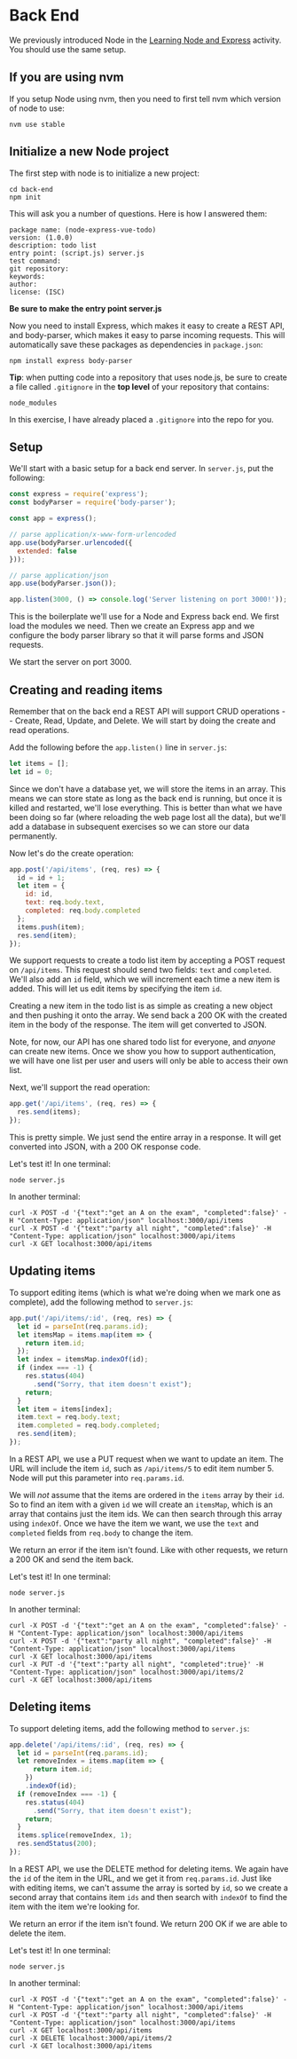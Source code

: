 # Back End

We previously introduced Node in the [Learning Node and Express](https://github.com/BYU-CS-260/learning-node-express) activity. You should use the same setup.

## If you are using nvm

 If you setup Node using nvm, then you need to first tell nvm which version of node to use:

```
nvm use stable
```

## Initialize a new Node project

The first step with node is to initialize a new project:

```
cd back-end
npm init
```

This will ask you a number of questions. Here is how I answered them:

```
package name: (node-express-vue-todo)
version: (1.0.0)
description: todo list
entry point: (script.js) server.js
test command:
git repository:
keywords:
author:
license: (ISC)
```
**Be sure to make the entry point server.js**

Now you need to install Express, which makes it easy to create a REST API, and
body-parser, which makes it easy to parse incoming requests. This will
automatically save these packages as dependencies in `package.json`:

```
npm install express body-parser
```

**Tip**: when putting code into a repository that uses node.js, be sure to create a file called
  `.gitignore` in the **top level** of your repository that contains:

```
node_modules
```

In this exercise, I have already placed a `.gitignore` into the repo for you.

## Setup

We'll start with a basic setup for a back end server. In `server.js`, put the following:

```javascript
const express = require('express');
const bodyParser = require('body-parser');

const app = express();

// parse application/x-www-form-urlencoded
app.use(bodyParser.urlencoded({
  extended: false
}));

// parse application/json
app.use(bodyParser.json());

app.listen(3000, () => console.log('Server listening on port 3000!'));
```

This is the boilerplate we'll use for a Node and Express back end. We first load
the modules we need. Then we create an Express app and we configure the body
parser library so that it will parse forms and JSON requests.

We start the server on port 3000.

## Creating and reading items

Remember that on the back end a REST API will support CRUD operations -- Create, Read, Update, and Delete. We will start by doing the create and read operations.

Add the following before the `app.listen()` line in `server.js`:

```javascript
let items = [];
let id = 0;
```

Since we don't have a database yet, we will store the items in an array. This
means we can store state as long as the back end is running, but once it is
killed and restarted, we'll lose everything. This is better than what we have
been doing so far (where reloading the web page lost all the data), but we'll
add a database in subsequent exercises so we can store our data permanently.

Now let's do the create operation:

```javascript
app.post('/api/items', (req, res) => {
  id = id + 1;
  let item = {
    id: id,
    text: req.body.text,
    completed: req.body.completed
  };
  items.push(item);
  res.send(item);
});
```

We support requests to create a todo list item by accepting a POST request on
`/api/items`. This request should send two fields: `text` and `completed`. We'll
also add an `id` field, which we will increment each time a new item is added.
This will let us edit items by specifying the item `id`.

Creating a new item in the todo list is as simple as creating a new object and
then pushing it onto the array. We send back a 200 OK  with the created item in
the body of the response. The item will get converted to JSON.

Note, for now, our API has one shared todo list for everyone, and *anyone* can
create new items. Once we show you how to support authentication, we will have
one list per user and users will only be able to access their own list.

Next, we'll support the read operation:

```javascript
app.get('/api/items', (req, res) => {
  res.send(items);
});
```

This is pretty simple. We just send the entire array in a response. It will get converted into JSON, with a 200 OK response code.

Let's test it! In one terminal:

```
node server.js
```

In another terminal:

```
curl -X POST -d '{"text":"get an A on the exam", "completed":false}' -H "Content-Type: application/json" localhost:3000/api/items
curl -X POST -d '{"text":"party all night", "completed":false}' -H "Content-Type: application/json" localhost:3000/api/items
curl -X GET localhost:3000/api/items
```

## Updating items

To support editing items (which is what we're doing when we mark one as complete), add the following method to `server.js`:

```javascript
app.put('/api/items/:id', (req, res) => {
  let id = parseInt(req.params.id);
  let itemsMap = items.map(item => {
    return item.id;
  });
  let index = itemsMap.indexOf(id);
  if (index === -1) {
    res.status(404)
      .send("Sorry, that item doesn't exist");
    return;
  }
  let item = items[index];
  item.text = req.body.text;
  item.completed = req.body.completed;
  res.send(item);
});
```

In a REST API, we use a PUT request when we want to update an item. The URL will
include the item `id`, such as `/api/items/5` to edit item number 5. Node will
put this parameter into `req.params.id`.

We will *not* assume that the items are ordered in the `items` array by their
`id`. So to find an item with a given `id` we will create an `itemsMap`, which
is an array that contains just the item ids. We can then search through this
array using `indexOf`. Once we have the item we want, we use the `text` and
`completed` fields from `req.body` to change the item.

We return an error if the item isn't found. Like with other requests, we return
a 200 OK and send the item back.

Let's test it! In one terminal:

```
node server.js
```

In another terminal:

```
curl -X POST -d '{"text":"get an A on the exam", "completed":false}' -H "Content-Type: application/json" localhost:3000/api/items
curl -X POST -d '{"text":"party all night", "completed":false}' -H "Content-Type: application/json" localhost:3000/api/items
curl -X GET localhost:3000/api/items
curl -X PUT -d '{"text":"party all night", "completed":true}' -H "Content-Type: application/json" localhost:3000/api/items/2
curl -X GET localhost:3000/api/items
```

## Deleting items

To support deleting items, add the following method to `server.js`:

```javascript
app.delete('/api/items/:id', (req, res) => {
  let id = parseInt(req.params.id);
  let removeIndex = items.map(item => {
      return item.id;
    })
    .indexOf(id);
  if (removeIndex === -1) {
    res.status(404)
      .send("Sorry, that item doesn't exist");
    return;
  }
  items.splice(removeIndex, 1);
  res.sendStatus(200);
});
```

In a REST API, we use the DELETE method for deleting items. We again have the
`id` of the item in the URL, and we get it from `req.params.id`. Just like with
editing items, we can't assume the array is sorted by `id`, so we create a
second array that contains item `ids` and then search with `indexOf` to find the
item with the item we're looking for.

We return an error if the item isn't found. We return 200 OK if we are able to
delete the item.

Let's test it! In one terminal:

```
node server.js
```

In another terminal:

```
curl -X POST -d '{"text":"get an A on the exam", "completed":false}' -H "Content-Type: application/json" localhost:3000/api/items
curl -X POST -d '{"text":"party all night", "completed":false}' -H "Content-Type: application/json" localhost:3000/api/items
curl -X GET localhost:3000/api/items
curl -X DELETE localhost:3000/api/items/2
curl -X GET localhost:3000/api/items
```
